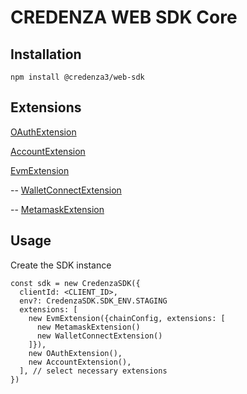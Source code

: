 # CREDENZA WEB SDK Core

## Installation

```
npm install @credenza3/web-sdk
```

## Extensions

[OAuthExtension](https://www.npmjs.com/package/@credenza3/web-sdk-ext-oauth)

[AccountExtension](https://www.npmjs.com/package/@credenza3/web-sdk-ext-account)

[EvmExtension](https://www.npmjs.com/package/@credenza3/web-sdk-ext-evm)

-- [WalletConnectExtension](https://www.npmjs.com/package/@credenza3/web-sdk-ext-walletconnect)

-- [MetamaskExtension](https://www.npmjs.com/package/@credenza3/web-sdk-ext-metamask)

## Usage

Create the SDK instance

```
const sdk = new CredenzaSDK({
  clientId: <CLIENT_ID>,
  env?: CredenzaSDK.SDK_ENV.STAGING
  extensions: [
    new EvmExtension({chainConfig, extensions: [
      new MetamaskExtension()
      new WalletConnectExtension()
    ]}),
    new OAuthExtension(),
    new AccountExtension(),
  ], // select necessary extensions
})
```
